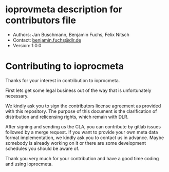 # ioprovmeta description for contributors file
- Authors: Jan Buschmann, Benjamin Fuchs, Felix Nitsch
- Contact: benjamin.fuchs@dlr.de
- Version: 1.0.0 

Contributing to ioprocmeta
============================


Thanks for your interest in contribution to ioprocmeta.

First lets get some legal business out of the way that is unfortunately necessary.

We kindly ask you to sign the contributors license agreement as provided with this repository.
The purpose of this document is the clarification of distribution and relicensing rights, which remain with DLR.

After signing and sending us the CLA, you can contribute by gitlab issues followed by a merge request. 
If you want to provide your own meta data format implementation, we kindly ask you to contact us in advance.
Maybe somebody is already working on it or there are some development schedules you should be aware of.

Thank you very much for your contribution and have a good time coding and using ioprocmeta.
